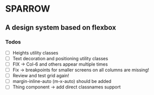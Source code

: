 # SPARROW

## A design system based on flexbox

### Todos
- [ ] Heights utility classes
- [ ] Text decoration and positioning utility classes
- [ ] FIX -> Col-6 and others appear multiple times
- [ ] Fix -> breakpoints for smaller screens on all columns are missing!
- [ ] Review and test grid again!
- [ ] margin-inline-auto (m-x-auto) should be added
- [ ] Thing component -> add direct classnames support